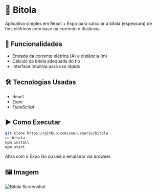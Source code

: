 # 📐 Bitola

Aplicativo simples em React + Expo para calcular a bitola (espessura) de fios elétricos com base na corrente e distância.

## 🔧 Funcionalidades
- Entrada da corrente elétrica (A) e distância (m)
- Cálculo da bitola adequada do fio
- Interface intuitiva para uso rápido

## 🛠️ Tecnologias Usadas
- React
- Expo
- TypeScript

## ▶️ Como Executar
```bash
git clone https://github.com/seu-usuario/bitola
cd bitola
npm install
npm start
```

Abra com o Expo Go ou use o emulador via browser.

## 🖼️ Imagem
![Bitola Screenshot](https://github.com/GuilhermeCanina/Bitola-React/blob/eb5942cd4f407e68f30b9e5c56b3ce25d455d2d7/assets/images/Captura%20de%20tela%202025-07-28%20100905.png)
